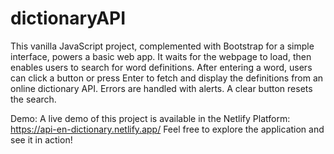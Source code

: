 # dictionaryAPI

This vanilla JavaScript project, complemented with Bootstrap for a simple interface, powers a basic web app. It waits for the webpage to load, then enables users to search for word definitions. After entering a word, users can click a button or press Enter to fetch and display the definitions from an online dictionary API. Errors are handled with alerts. A clear button resets the search.

Demo: A live demo of this project is available in the Netlify Platform: https://api-en-dictionary.netlify.app/
Feel free to explore the application and see it in action!
